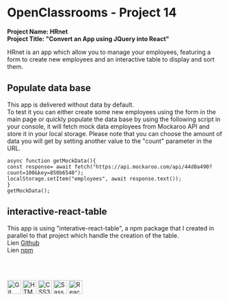 # OpenClassrooms - Project 14
**Project Name: HRnet**  
**Project Title: "Convert an App using JQuery into React"**  

HRnet is an app which allow you to manage your employees, featuring a form to create new employees and an interactive table to display and sort them.

## Populate data base

This app is delivered without data by default.  
To test it you can either create some new employees using the form in the main page or quickly populate the data base by using the following script in your console, it will fetch mock data employees from Mockaroo API and store it in your local storage. Please note that you can choose the amount of data you will get by setting another value to the "count" parameter in the URL.

```
async function getMockData(){
const response= await fetch("https://api.mockaroo.com/api/44d0a490?count=100&key=850b6540");
localStorage.setItem("employees", await response.text());
}
getMockData();
```

## interactive-react-table

This app is using "interative-react-table", a npm package that I created in parallel to that project which handle the creation of the table.    
Lien [Github](https://github.com/RmiMekaa/React-Table)  
Lien [npm](https://www.npmjs.com/package/interactive-react-table)  

<br/><br/>

<p float="left">
  <img alt="Git" title="Git" src="https://cdn.jsdelivr.net/gh/devicons/devicon/icons/git/git-original.svg" width="32px"/>
  <img alt="HTML5" title="HTML5" src="https://cdn.jsdelivr.net/gh/devicons/devicon/icons/html5/html5-original.svg" width="32px"/>
  <img alt="CSS3" title="CSS3" src="https://cdn.jsdelivr.net/gh/devicons/devicon/icons/css3/css3-original.svg" width="32px"/>
  <img alt="Sass" title="Sass" src="https://cdn.jsdelivr.net/gh/devicons/devicon/icons/sass/sass-original.svg" width="32px"/>
  <img alt="React" title="React" src="https://cdn.jsdelivr.net/gh/devicons/devicon/icons/react/react-original.svg" width="32px"/>
</p>
